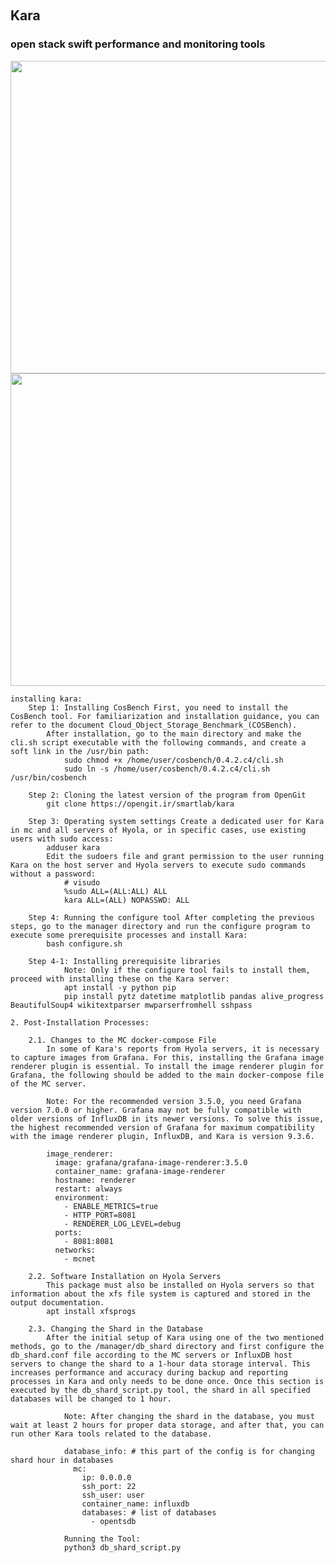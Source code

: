 ‪<h2>Kara</h2>
<h3>open stack swift performance and monitoring tools</h3>
<img src="kara_chart.gif" width="800" height="500"/>
    <img src="kara_tools.gif" width="800" height="500"/>
      
    installing kara:
        Step 1: Installing CosBench First, you need to install the CosBench tool. For familiarization and installation guidance, you can refer to the document Cloud_Object_Storage_Benchmark_(COSBench).
            After installation, go to the main directory and make the cli.sh script executable with the following commands, and create a soft link in the /usr/bin path:
                sudo chmod +x /home/user/cosbench/0.4.2.c4/cli.sh
                sudo ln -s /home/user/cosbench/0.4.2.c4/cli.sh /usr/bin/cosbench
      
        Step 2: Cloning the latest version of the program from OpenGit
            git clone https://opengit.ir/smartlab/kara
            
        Step 3: Operating system settings Create a dedicated user for Kara in mc and all servers of Hyola, or in specific cases, use existing users with sudo access:
            adduser kara
            Edit the sudoers file and grant permission to the user running Kara on the host server and Hyola servers to execute sudo commands without a password:
                # visudo
                %sudo ALL=(ALL:ALL) ALL
                kara ALL=(ALL) NOPASSWD: ALL
   
        Step 4: Running the configure tool After completing the previous steps, go to the manager directory and run the configure program to execute some prerequisite processes and install Kara:
            bash configure.sh
            
        Step 4-1: Installing prerequisite libraries
                Note: Only if the configure tool fails to install them, proceed with installing these on the Kara server:
                apt install -y python pip
                pip install pytz datetime matplotlib pandas alive_progress BeautifulSoup4 wikitextparser mwparserfromhell sshpass

    2. Post-Installation Processes:

        2.1. Changes to the MC docker-compose File
            In some of Kara's reports from Hyola servers, it is necessary to capture images from Grafana. For this, installing the Grafana image renderer plugin is essential. To install the image renderer plugin for Grafana, the following should be added to the main docker-compose file of the MC server.
        
            Note: For the recommended version 3.5.0, you need Grafana version 7.0.0 or higher. Grafana may not be fully compatible with older versions of InfluxDB in its newer versions. To solve this issue, the highest recommended version of Grafana for maximum compatibility with the image renderer plugin, InfluxDB, and Kara is version 9.3.6.

            image_renderer:
              image: grafana/grafana-image-renderer:3.5.0
              container_name: grafana-image-renderer
              hostname: renderer
              restart: always
              environment:
                - ENABLE_METRICS=true
                - HTTP_PORT=8081
                - RENDERER_LOG_LEVEL=debug
              ports:
                - 8081:8081
              networks:
                - mcnet
                
        2.2. Software Installation on Hyola Servers
            This package must also be installed on Hyola servers so that information about the xfs file system is captured and stored in the output documentation.
            apt install xfsprogs
            
        2.3. Changing the Shard in the Database
            After the initial setup of Kara using one of the two mentioned methods, go to the /manager/db_shard directory and first configure the db_shard.conf file according to the MC servers or InfluxDB host servers to change the shard to a 1-hour data storage interval. This increases performance and accuracy during backup and reporting processes in Kara and only needs to be done once. Once this section is executed by the db_shard_script.py tool, the shard in all specified databases will be changed to 1 hour.

                Note: After changing the shard in the database, you must wait at least 2 hours for proper data storage, and after that, you can run other Kara tools related to the database.
        
                database_info: # this part of the config is for changing shard hour in databases
                  mc:
                    ip: 0.0.0.0
                    ssh_port: 22
                    ssh_user: user
                    container_name: influxdb
                    databases: # list of databases
                      - opentsdb
                  
                Running the Tool:
                python3 db_shard_script.py

    
